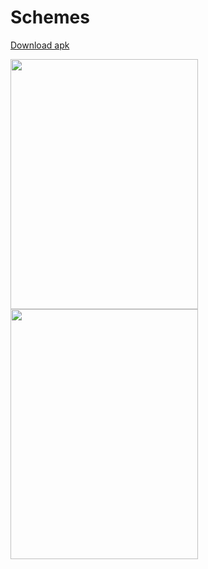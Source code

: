 # Schemes
<a href="" class="button big">Download apk</a>

<div>
<img src="https://user-images.githubusercontent.com/83761752/174844844-32c7ab8a-56e6-403b-87a2-a1421e262cf9.jpg" align="left" width="300" height="400"/>
<img src="https://user-images.githubusercontent.com/83761752/174846692-53d7de28-900f-4aa6-bf90-b999d0415364.jpg" align="center" width="300" height="400"/>
<!-- <img src="https://user-images.githubusercontent.com/83761752/174846734-057acd4c-fb06-4c28-b3d3-e9e44bfeb375.jpg" width="200"/>
<img src="https://user-images.githubusercontent.com/83761752/174846762-7b1cde5f-0431-4847-bc70-f143c37a41b5.jpg" width="200"/>
<img src="https://user-images.githubusercontent.com/83761752/174846960-454e5e7a-da7d-46ae-a513-cb3e68b9b34b.jpg" width="200"/>
<img src="https://user-images.githubusercontent.com/83761752/174846793-2f925975-d1c1-46ec-a59c-a27ded02167a.jpg" width="200"/>
<img src="https://user-images.githubusercontent.com/83761752/174847010-5e5c770f-fb15-4c1a-932c-d5c08f582f78.jpg" width="200"/> -->
</div>
